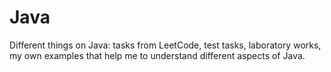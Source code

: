 # Java
Different things on Java: tasks from LeetCode, test tasks, laboratory works, my own examples that help me to understand different aspects of Java.
